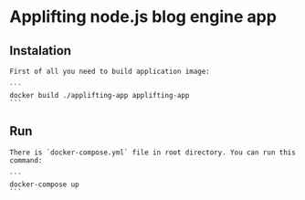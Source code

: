 # Applifting node.js blog engine app

## Instalation
    
    First of all you need to build application image:
   
    ```
    docker build ./applifting-app applifting-app 
    ```
## Run

    There is `docker-compose.yml` file in root directory. You can run this command: 
    
    ```
    docker-compose up
    ```
    